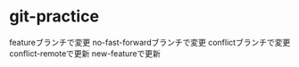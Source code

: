 # git-practice
featureブランチで変更
no-fast-forwardブランチで変更
conflictブランチで変更
conflict-remoteで更新
new-featureで更新
